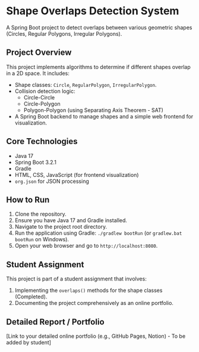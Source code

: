 # Shape Overlaps Detection System

A Spring Boot project to detect overlaps between various geometric shapes (Circles, Regular Polygons, Irregular Polygons).

## Project Overview

This project implements algorithms to determine if different shapes overlap in a 2D space. It includes:
- Shape classes: `Circle`, `RegularPolygon`, `IrregularPolygon`.
- Collision detection logic: 
    - Circle-Circle
    - Circle-Polygon
    - Polygon-Polygon (using Separating Axis Theorem - SAT)
- A Spring Boot backend to manage shapes and a simple web frontend for visualization.

## Core Technologies

- Java 17
- Spring Boot 3.2.1
- Gradle
- HTML, CSS, JavaScript (for frontend visualization)
- `org.json` for JSON processing

## How to Run

1. Clone the repository.
2. Ensure you have Java 17 and Gradle installed.
3. Navigate to the project root directory.
4. Run the application using Gradle: `./gradlew bootRun` (or `gradlew.bat bootRun` on Windows).
5. Open your web browser and go to `http://localhost:8080`.

## Student Assignment

This project is part of a student assignment that involves:
1. Implementing the `overlaps()` methods for the shape classes (Completed).
2. Documenting the project comprehensively as an online portfolio.

## Detailed Report / Portfolio

[Link to your detailed online portfolio (e.g., GitHub Pages, Notion) - To be added by student] 